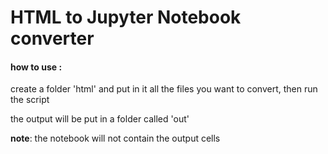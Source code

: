 # HTML to Jupyter Notebook converter

#### how to use :
create a folder 'html' and put in it all the files you want to convert, then run the script

the output will be put in a folder called 'out'

**note**: the notebook will not contain the output cells   
